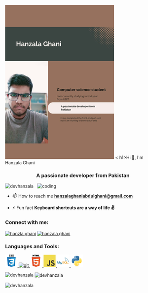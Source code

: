 ![logo](PIC4.png)
 < h1>Hi 👋, I'm Hanzala Ghani</h1>
<h3 align="center">A passionate developer from Pakistan</h3>
<img align="right" alt="coding" width="400" src="https://cdn.dribbble.com/users/1162077/screenshots/3848914/programmer.gif">
<p align="left"> <img src="https://komarev.com/ghpvc/?username=devhanzala&label=Profile%20views&color=0e75b6&style=flat" alt="devhanzala" /> </p>

- 📫 How to reach me **hanzalaghaniabdulghani@gmail.com**

- ⚡ Fun fact **Keyboard shortcuts are a way of life ✌**

<h3 align="left">Connect with me:</h3>
<p align="left">
<a href="https://fb.com/hanzla ghani" target="blank"><img align="center" src="https://raw.githubusercontent.com/rahuldkjain/github-profile-readme-generator/master/src/images/icons/Social/facebook.svg" alt="hanzla ghani" height="30" width="40" /></a>
<a href="https://instagram.com/hanzala ghani" target="blank"><img align="center" src="https://raw.githubusercontent.com/rahuldkjain/github-profile-readme-generator/master/src/images/icons/Social/instagram.svg" alt="hanzala ghani" height="30" width="40" /></a>
</p>

<h3 align="left">Languages and Tools:</h3>
<p align="left"> <a href="https://www.w3schools.com/css/" target="_blank" rel="noreferrer"> <img src="https://raw.githubusercontent.com/devicons/devicon/master/icons/css3/css3-original-wordmark.svg" alt="css3" width="40" height="40"/> </a> <a href="https://git-scm.com/" target="_blank" rel="noreferrer"> <img src="https://www.vectorlogo.zone/logos/git-scm/git-scm-icon.svg" alt="git" width="40" height="40"/> </a> <a href="https://www.w3.org/html/" target="_blank" rel="noreferrer"> <img src="https://raw.githubusercontent.com/devicons/devicon/master/icons/html5/html5-original-wordmark.svg" alt="html5" width="40" height="40"/> </a> <a href="https://developer.mozilla.org/en-US/docs/Web/JavaScript" target="_blank" rel="noreferrer"> <img src="https://raw.githubusercontent.com/devicons/devicon/master/icons/javascript/javascript-original.svg" alt="javascript" width="40" height="40"/> </a> <a href="https://www.mysql.com/" target="_blank" rel="noreferrer"> <img src="https://raw.githubusercontent.com/devicons/devicon/master/icons/mysql/mysql-original-wordmark.svg" alt="mysql" width="40" height="40"/> </a> <a href="https://www.python.org" target="_blank" rel="noreferrer"> <img src="https://raw.githubusercontent.com/devicons/devicon/master/icons/python/python-original.svg" alt="python" width="40" height="40"/> </a> </p>

<p><img align="left" src="https://github-readme-stats.vercel.app/api/top-langs?username=devhanzala&show_icons=true&locale=en&layout=compact" alt="devhanzala" /></p>

<p>&nbsp;<img align="center" src="https://github-readme-stats.vercel.app/api?username=devhanzala&show_icons=true&locale=en" alt="devhanzala" /></p>


<p><img align="center" src="https://github-readme-streak-stats.herokuapp.com/?user=devhanzala&" alt="devhanzala" /></p>
